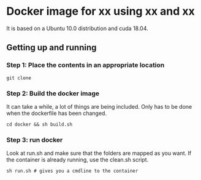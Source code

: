 # Docker image for xx using xx and xx
It is based on a Ubuntu 10.0 distribution and cuda 18.04.

## Getting up and running
### Step 1: Place the contents in an appropriate location
```
git clone
```

### Step 2: Build the docker image
It can take a while, a lot of things are being included. Only has to be done when the dockerfile has been changed.
```
cd docker && sh build.sh
```

### Step 3: run docker
Look at run.sh and make sure that the folders are mapped as you want. If the container is already running, use the clean.sh script.
```
sh run.sh # gives you a cmdline to the container
```

